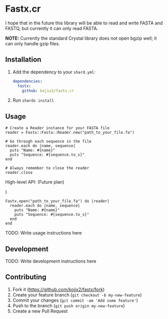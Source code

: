 # Fastx.cr

I hope that in the future this library will be able to read and write FASTA and FASTQ, but currently it can only read FASTA.

**NOTE:** Currently the standard Crystal library does not open bgzip well; it can only handle gzip files.

## Installation

1. Add the dependency to your `shard.yml`:

   ```yaml
   dependencies:
     fastx:
       github: kojix2/fastx.cr
   ```

2. Run `shards install`

## Usage

```crystal
# Create a Reader instance for your FASTA file
reader = Fastx::Fasta::Reader.new("path_to_your_file.fa")

# Go through each sequence in the file
reader.each do |name, sequence|
  puts "Name: #{name}"
  puts "Sequence: #{sequence.to_s}"
end

# Always remember to close the reader
reader.close
```

High-level API: (Future plan)

)
```crystal
Fastx.open("path_to_your_file.fa") do |reader|
  reader.each do |name, sequence|
    puts "Name: #{name}"
    puts "Sequence: #{sequence.to_s}"
  end
end
```

TODO: Write usage instructions here

## Development

TODO: Write development instructions here

## Contributing

1. Fork it (<https://github.com/kojix2/fastx/fork>)
2. Create your feature branch (`git checkout -b my-new-feature`)
3. Commit your changes (`git commit -am 'Add some feature'`)
4. Push to the branch (`git push origin my-new-feature`)
5. Create a new Pull Request
